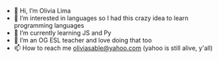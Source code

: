 - 👋 Hi, I’m Olivia Lima
- 👀 I’m interested in languages so I had this crazy idea to learn programming languages
- 🌱 I’m currently learning JS and Py
- 💞️ I’m an OG ESL teacher and love doing that too
- 📫 How to reach me oliviasable@yahoo.com (yahoo is still alive, y'all)

<!---
OLIVIALIMA20/OLIVIALIMA20 is a ✨ special ✨ repository because its `README.md` (this file) appears on your GitHub profile.
You can click the Preview link to take a look at your changes.
--->
